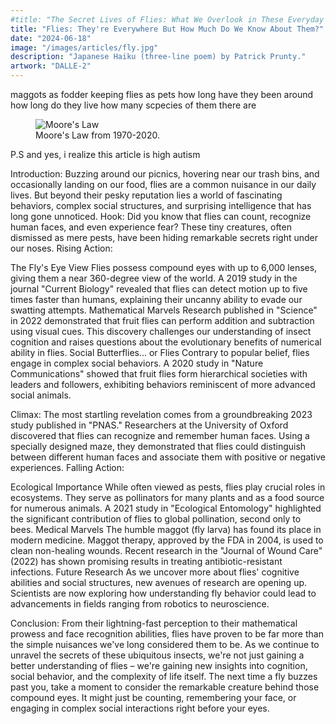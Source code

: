 ```yaml
---
#title: "The Secret Lives of Flies: What We Overlook in These Everyday Insects"
title: "Flies: They're Everywhere But How Much Do We Know About Them?"
date: "2024-06-18"
image: "/images/articles/fly.jpg"
description: "Japanese Haiku (three-line poem) by Patrick Prunty."
artwork: "DALLE-2"
---
```


maggots as fodder
keeping flies as pets
how long have they been around
how long do they live
how many scpecies of them there are


<figure>
  <img src="https://static01.nyt.com/images/2012/07/03/science/03OBFLY3/03OBOX3-superJumbo.jpg" alt="Moore's Law">
  <figcaption>Moore's Law from 1970-2020.</figcaption>
</figure>


P.S
and yes, i realize this article is high autism

Introduction:
Buzzing around our picnics, hovering near our trash bins, and occasionally landing on our food, flies are a common nuisance in our daily lives. But beyond their pesky reputation lies a world of fascinating behaviors, complex social structures, and surprising intelligence that has long gone unnoticed.
Hook:
Did you know that flies can count, recognize human faces, and even experience fear? These tiny creatures, often dismissed as mere pests, have been hiding remarkable secrets right under our noses.
Rising Action:

The Fly's Eye View
Flies possess compound eyes with up to 6,000 lenses, giving them a near 360-degree view of the world. A 2019 study in the journal "Current Biology" revealed that flies can detect motion up to five times faster than humans, explaining their uncanny ability to evade our swatting attempts.
Mathematical Marvels
Research published in "Science" in 2022 demonstrated that fruit flies can perform addition and subtraction using visual cues. This discovery challenges our understanding of insect cognition and raises questions about the evolutionary benefits of numerical ability in flies.
Social Butterflies... or Flies
Contrary to popular belief, flies engage in complex social behaviors. A 2020 study in "Nature Communications" showed that fruit flies form hierarchical societies with leaders and followers, exhibiting behaviors reminiscent of more advanced social animals.

Climax:
The most startling revelation comes from a groundbreaking 2023 study published in "PNAS." Researchers at the University of Oxford discovered that flies can recognize and remember human faces. Using a specially designed maze, they demonstrated that flies could distinguish between different human faces and associate them with positive or negative experiences.
Falling Action:

Ecological Importance
While often viewed as pests, flies play crucial roles in ecosystems. They serve as pollinators for many plants and as a food source for numerous animals. A 2021 study in "Ecological Entomology" highlighted the significant contribution of flies to global pollination, second only to bees.
Medical Marvels
The humble maggot (fly larva) has found its place in modern medicine. Maggot therapy, approved by the FDA in 2004, is used to clean non-healing wounds. Recent research in the "Journal of Wound Care" (2022) has shown promising results in treating antibiotic-resistant infections.
Future Research
As we uncover more about flies' cognitive abilities and social structures, new avenues of research are opening up. Scientists are now exploring how understanding fly behavior could lead to advancements in fields ranging from robotics to neuroscience.

Conclusion:
From their lightning-fast perception to their mathematical prowess and face recognition abilities, flies have proven to be far more than the simple nuisances we've long considered them to be. As we continue to unravel the secrets of these ubiquitous insects, we're not just gaining a better understanding of flies – we're gaining new insights into cognition, social behavior, and the complexity of life itself. The next time a fly buzzes past you, take a moment to consider the remarkable creature behind those compound eyes. It might just be counting, remembering your face, or engaging in complex social interactions right before your eyes.